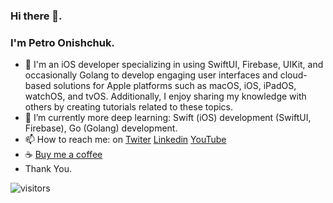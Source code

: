 ### Hi there 👋.  
### I'm Petro Onishchuk.  

- 🔭 I'm an iOS developer specializing in using SwiftUI, Firebase, UIKit, and occasionally Golang to develop engaging user interfaces and cloud-based solutions for Apple platforms such as macOS, iOS, iPadOS, watchOS, and tvOS. Additionally, I enjoy sharing my knowledge with others by creating tutorials related to these topics. 
- 🌱 I’m currently more deep learning: Swift (iOS) development (SwiftUI, Firebase),  Go (Golang) development. 
- 📫 How to reach me: on [Twiter](https://mobile.twitter.com/petro_onishchuk) [Linkedin](https://www.linkedin.com/in/petro-onishchuk-685480182/) [YouTube](https://www.youtube.com/channel/UCnRig_Bxl2PKrdyGjPjA7lA?view_as=subscriber)
- ☕️ [Buy me a coffee](https://www.buymeacoffee.com/petroonishchuk)
- Thank You.

![visitors](https://visitor-badge.glitch.me/badge?page_id=petroonishchuk.petroonishchuk)

<!--
**PetroOnishchuk/petroonishchuk** is a ✨ _special_ ✨ repository because its `README.md` (this file) appears on your GitHub profile.

Here are some ideas to get you started:

- 🔭 I’m currently working on ...
- 🌱 I’m currently learning ...
- 👯 I’m looking to collaborate on ...
- 🤔 I’m looking for help with ...
- 💬 Ask me about ...
- 📫 How to reach me: ...
- 😄 Pronouns: ...
- ⚡ Fun fact: ...
-->

